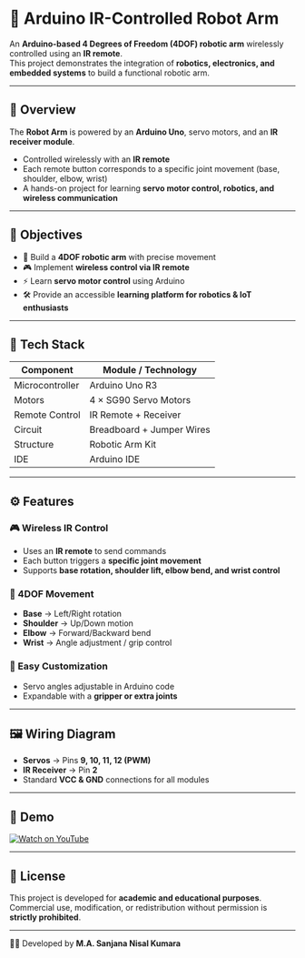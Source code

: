 # 🦾 Arduino IR-Controlled Robot Arm  

An **Arduino-based 4 Degrees of Freedom (4DOF) robotic arm** wirelessly controlled using an **IR remote**.  
This project demonstrates the integration of **robotics, electronics, and embedded systems** to build a functional robotic arm.  

---

## 📘 Overview  

The **Robot Arm** is powered by an **Arduino Uno**, servo motors, and an **IR receiver module**.  

- Controlled wirelessly with an **IR remote**  
- Each remote button corresponds to a specific joint movement (base, shoulder, elbow, wrist)  
- A hands-on project for learning **servo motor control, robotics, and wireless communication**  

---

## 🎯 Objectives  

- 🦾 Build a **4DOF robotic arm** with precise movement  
- 🎮 Implement **wireless control via IR remote**  
- ⚡ Learn **servo motor control** using Arduino  
- 🛠️ Provide an accessible **learning platform for robotics & IoT enthusiasts**  

---

## 🧰 Tech Stack  

| Component       | Module / Technology       |  
|-----------------|---------------------------|  
| Microcontroller | Arduino Uno R3            |  
| Motors          | 4 × SG90 Servo Motors     |  
| Remote Control  | IR Remote + Receiver      |  
| Circuit         | Breadboard + Jumper Wires |  
| Structure       | Robotic Arm Kit           |  
| IDE             | Arduino IDE               |  

---

## ⚙️ Features  

### 🎮 Wireless IR Control  
- Uses an **IR remote** to send commands  
- Each button triggers a **specific joint movement**  
- Supports **base rotation, shoulder lift, elbow bend, and wrist control**  

### 🦾 4DOF Movement  
- **Base** → Left/Right rotation  
- **Shoulder** → Up/Down motion  
- **Elbow** → Forward/Backward bend  
- **Wrist** → Angle adjustment / grip control  

### 🔧 Easy Customization  
- Servo angles adjustable in Arduino code  
- Expandable with a **gripper or extra joints**  

---

## 🖼️ Wiring Diagram  

- **Servos** → Pins **9, 10, 11, 12 (PWM)**  
- **IR Receiver** → Pin **2**  
- Standard **VCC & GND** connections for all modules  

---

## 🎥 Demo  

[![Watch on YouTube](https://i9.ytimg.com/vi/WG2obhlSz90/mqdefault.jpg?v=677e94b2&sqp=CIyjsMYG&rs=AOn4CLD6GtEtZJ-HZmiB3_sBHKQg9EEEpw)](https://youtu.be/WG2obhlSz90?si=MJPc41HOwzrAtwJ5)

---

## 📝 License  

This project is developed for **academic and educational purposes**.  
Commercial use, modification, or redistribution without permission is **strictly prohibited**.  

---

👨‍💻 Developed by **M.A. Sanjana Nisal Kumara**  
